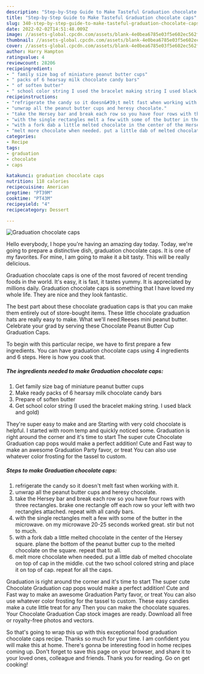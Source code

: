 ```yaml
---
description: "Step-by-Step Guide to Make Tasteful Graduation chocolate caps"
title: "Step-by-Step Guide to Make Tasteful Graduation chocolate caps"
slug: 340-step-by-step-guide-to-make-tasteful-graduation-chocolate-caps
date: 2022-02-02T14:51:48.009Z
image: //assets-global.cpcdn.com/assets/blank-4e0bea6785e03f5e602ec562f230caae08da540cada707380b4fe1bbebba43da.png
thumbnail: //assets-global.cpcdn.com/assets/blank-4e0bea6785e03f5e602ec562f230caae08da540cada707380b4fe1bbebba43da.png
cover: //assets-global.cpcdn.com/assets/blank-4e0bea6785e03f5e602ec562f230caae08da540cada707380b4fe1bbebba43da.png
author: Harry Hampton
ratingvalue: 4
reviewcount: 28206
recipeingredient:
- " family size bag of miniature peanut butter cups"
- " packs of 6 hearsay milk chocolate candy bars"
- " of soften butter"
- " school color string I used the bracelet making string I used black and gold"
recipeinstructions:
- "refrigerate the candy so it doesn&#39;t melt fast when working with it."
- "unwrap all the peanut butter cups and heresy chocolate."
- "take the Hersey bar and break each row so you have four rows with three rectangles. brake one rectangle off each row so your left with two rectangles attached. repeat with all candy bars."
- "with the single rectangles melt a few with some of the butter in the microwave. on my microwave 20-25 seconds worked great. stir but not to much."
- "with a fork dab a little melted chocolate in the center of the Hersey square. plane the bottom of the peanut butter cup to the melted chocolate on the square. repeat that to all."
- "melt more chocolate when needed. put a little dab of melted chocolate on top of cap in the middle. cut the two school colored string and place it on top of cap. repeat for all the caps."
categories:
- Recipe
tags:
- graduation
- chocolate
- caps

katakunci: graduation chocolate caps 
nutrition: 118 calories
recipecuisine: American
preptime: "PT39M"
cooktime: "PT43M"
recipeyield: "4"
recipecategory: Dessert

---
```



![Graduation chocolate caps](//assets-global.cpcdn.com/assets/blank-4e0bea6785e03f5e602ec562f230caae08da540cada707380b4fe1bbebba43da.png)

Hello everybody, I hope you're having an amazing day today. Today, we're going to prepare a distinctive dish, graduation chocolate caps. It is one of my favorites. For mine, I am going to make it a bit tasty. This will be really delicious.

Graduation chocolate caps is one of the most favored of recent trending foods in the world. It's easy, it is fast, it tastes yummy. It is appreciated by millions daily. Graduation chocolate caps is something that I have loved my whole life. They are nice and they look fantastic.

The best part about these chocolate graduation caps is that you can make them entirely out of store-bought items. These little chocolate graduation hats are really easy to make. What we&#39;ll need:Reeses mini peanut butter. Celebrate your grad by serving these Chocolate Peanut Butter Cup Graduation Caps.


To begin with this particular recipe, we have to first prepare a few ingredients. You can have graduation chocolate caps using 4 ingredients and 6 steps. Here is how you cook that.

<!--inarticleads1-->

##### The ingredients needed to make Graduation chocolate caps:

1. Get  family size bag of miniature peanut butter cups
1. Make ready  packs of 6 hearsay milk chocolate candy bars
1. Prepare  of soften butter
1. Get  school color string (I used the bracelet making string. I used black and gold)


They&#39;re super easy to make and are Starting with very cold chocolate is helpful. I started with room temp and quickly noticed some. Graduation is right around the corner and it&#39;s time to start The super cute Chocolate Graduation cap pops would make a perfect addition! Cute and Fast way to make an awesome Graduation Party favor, or treat You can also use whatever color frosting for the tassel to custom. 

<!--inarticleads2-->

##### Steps to make Graduation chocolate caps:

1. refrigerate the candy so it doesn&#39;t melt fast when working with it.
1. unwrap all the peanut butter cups and heresy chocolate.
1. take the Hersey bar and break each row so you have four rows with three rectangles. brake one rectangle off each row so your left with two rectangles attached. repeat with all candy bars.
1. with the single rectangles melt a few with some of the butter in the microwave. on my microwave 20-25 seconds worked great. stir but not to much.
1. with a fork dab a little melted chocolate in the center of the Hersey square. plane the bottom of the peanut butter cup to the melted chocolate on the square. repeat that to all.
1. melt more chocolate when needed. put a little dab of melted chocolate on top of cap in the middle. cut the two school colored string and place it on top of cap. repeat for all the caps.


Graduation is right around the corner and it&#39;s time to start The super cute Chocolate Graduation cap pops would make a perfect addition! Cute and Fast way to make an awesome Graduation Party favor, or treat You can also use whatever color frosting for the tassel to custom. These easy candies make a cute little treat for any Then you can make the chocolate squares. Your Chocolate Graduation Cap stock images are ready. Download all free or royalty-free photos and vectors. 

So that's going to wrap this up with this exceptional food graduation chocolate caps recipe. Thanks so much for your time. I am confident you will make this at home. There's gonna be interesting food in home recipes coming up. Don't forget to save this page on your browser, and share it to your loved ones, colleague and friends. Thank you for reading. Go on get cooking!
